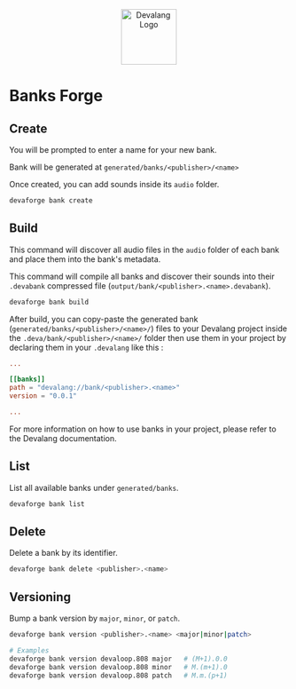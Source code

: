 <div align="center">
  <img src="https://devalang.com/images/devalang-logo-min.png" alt="Devalang Logo" width="100" />
</div>

# Banks Forge

## Create

You will be prompted to enter a name for your new bank.

Bank will be generated at `generated/banks/<publisher>/<name>`

Once created, you can add sounds inside its `audio` folder.

```bash
devaforge bank create
```

## Build

This command will discover all audio files in the `audio` folder of each bank and place them into the bank's metadata.

This command will compile all banks and discover their sounds into their `.devabank` compressed file (`output/bank/<publisher>.<name>.devabank`).

```bash
devaforge bank build
```

After build, you can copy-paste the generated bank (`generated/banks/<publisher>/<name>/`) files to your Devalang project inside the `.deva/bank/<publisher>/<name>/` folder then use them in your project by declaring them in your `.devalang` like this :

```toml
...

[[banks]]
path = "devalang://bank/<publisher>.<name>"
version = "0.0.1"

...
```

For more information on how to use banks in your project, please refer to the Devalang documentation.

## List

List all available banks under `generated/banks`.

```bash
devaforge bank list
```

## Delete

Delete a bank by its identifier.

```bash
devaforge bank delete <publisher>.<name>
```

## Versioning

Bump a bank version by `major`, `minor`, or `patch`.

```bash
devaforge bank version <publisher>.<name> <major|minor|patch>

# Examples
devaforge bank version devaloop.808 major   # (M+1).0.0
devaforge bank version devaloop.808 minor   # M.(m+1).0
devaforge bank version devaloop.808 patch   # M.m.(p+1)
```
